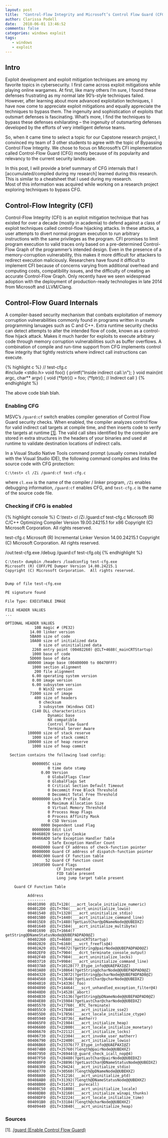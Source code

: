 ```yaml
---
layout: post
title:  "Control-Flow Integrity and Microsoft’s Control Flow Guard (CFG)"
author: Clarissa Podell
date:   2018-06-01 13:46:52
comments: false
categories: windows exploit
tags:
   - windows
   - exploit
---
```


## Intro
Exploit development and exploit mitigation techniques are among my favorite topics in cybersecurity.  I first came across exploit mitigations while playing online wargames.  At first, like many others I’m sure, I found these defenses frustrating as my normal late 90’s-style techniques failed.  However, after learning about more advanced exploitation techniques, I have now come to appreciate exploit mitigations and equally appreciate the techniques to bypass them.  The ingenuity and sophistication of exploits that outsmart defenses is fascinating.  What’s more, I find the techniques to bypass these defenses exhilarating – the ingenuity of outsmarting defenses developed by the efforts of very intelligent defense teams.

So, when it came time to select a topic for our Capstone research project, I convinced my team of 3 other students to agree with the topic of Bypassing Control Flow Integrity.  We chose to focus on Microsoft’s CFI implementation called Control-Flow Guard (CFG) mostly because of its popularity and relevancy to the current security landscape.

In this post, I will provide a brief summary of CFG internals that I [accumulated/compiled during my research] learned during this research.  This is similar to a cheatsheet that I used during my research.  
Most of this information was acquired while working on a research project exploring techniques to bypass CFG.  

## Control-Flow Integrity (CFI)
Control-Flow Integrity (CFI) is an exploit mitigation technique that has existed for over a decade (mostly in academia) to defend against a class of exploit techniques called control-flow hijacking attacks.  In these attacks, a user attempts to divert normal program execution to run arbitrary instructions with the same privileges as the program.  CFI promises to limit program execution to valid traces only based on a pre-determined Control-Flow Graph of the programmer’s intended design.  Even in the presence of a memory-corruption vulnerability, this makes it more difficult for attackers to redirect execution maliciously.  Researchers have found it difficult to implement CFI because of concerns varying from additional overhead and computing costs, compatibility issues, and the difficulty of creating an accurate Control-Flow Graph.  Only recently have we seen widespread adoption with the deployment of production-ready technologies in late 2014 from Microsoft and LLVM/Clang.

## Control-Flow Guard Internals
A compiler-based security mechanism that combats exploitation of memory corruption vulnerabilities commonly found in programs written in unsafe programming lanuages such as C and C++.  Extra runtime security checks can detect attempts to alter the intended flow of code, known as a control-flow hijack attack.  Makes it much harder for exploits to execute arbitrary code through memory corruption vulnerabilities such as buffer overflows.
A combination of compile and run-time support from CFG implements control flow integrity that tightly restricts where indirect call instructions can execute.

{% highlight c %}
//  test-cfg.c  
#include <stdio.h>
void foo() {
    printf("Inside indirect call.\n");
}
void main(int argc, char** argv) {
    void (*fptr)() = foo;
    (*fptr)();     // Indirect call
}
{% endhighlight %}

The above code blah blah.

### Enabling CFG

MSVC’s `/guard:cf` switch enables compiler generation of Control Flow Guard security checks.  When enabled, the compiler analyzes control flow for valid indirect call targets at compile time, and then inserts code to verify the targets at runtime [[1]](https://msdn.microsoft.com/en-us/library/dn919635.aspx). The valid call sites identified by the compiler are stored in extra structures in the headers of your binaries and used at runtime to validate destination locations of indirect calls.

In a Visual Studio Native Tools command prompt (usually comes installed with the Visual Studio IDE), the following command compiles and links the source code with CFG protection:

`C:\test> cl /Zi /guard:cf test-cfg.c`

where `cl.exe` is the name of the compiler / linker program, `/Zi` enables debugging information, `/guard:cf` enables CFG, and `test-cfg.c` is the name of the source code file.

### Checking if CFG is enabled

{% highlight console %}
C:\test> cl /Zi /guard:cf test-cfg.c
Microsoft (R) C/C++ Optimizing Compiler Version 19.00.24215.1 for x86
Copyright (C) Microsoft Corporation.  All rights reserved.

test-cfg.c
Microsoft (R) Incremental Linker Version 14.00.24215.1
Copyright (C) Microsoft Corporation.  All rights reserved.

/out:test-cfg.exe
/debug
/guard:cf
test-cfg.obj
{% endhighlight %}


```
C:\test> dumpbin /headers /loadconfig test-cfg.exe
Microsoft (R) COFF/PE Dumper Version 14.00.24215.1
Copyright (C) Microsoft Corporation.  All rights reserved.


Dump of file test-cfg.exe

PE signature found

File Type: EXECUTABLE IMAGE

FILE HEADER VALUES
...

OPTIONAL HEADER VALUES
             10B magic # (PE32)
           14.00 linker version
           5BA00 size of code
           10A00 size of initialized data
               0 size of uninitialized data
            2260 entry point (00402260) @ILT+4688(_mainCRTStartup)
            1000 base of code
           5D000 base of data
          400000 image base (00400000 to 00470FFF)
            1000 section alignment
             200 file alignment
            6.00 operating system version
            0.00 image version
            6.00 subsystem version
               0 Win32 version
           71000 size of image
             400 size of headers
               0 checksum
               3 subsystem (Windows CUI)
            C140 DLL characteristics
                   Dynamic base
                   NX compatible
                   Control Flow Guard
                   Terminal Server Aware
          100000 size of stack reserve
            1000 size of stack commit
          100000 size of heap reserve
            1000 size of heap commit

  Section contains the following load config:

            0000005C size
                   0 time date stamp
                0.00 Version
                   0 GlobalFlags Clear
                   0 GlobalFlags Set
                   0 Critical Section Default Timeout
                   0 Decommit Free Block Threshold
                   0 Decommit Total Free Threshold
            00000000 Lock Prefix Table
                   0 Maximum Allocation Size
                   0 Virtual Memory Threshold
                   0 Process Heap Flags
                   0 Process Affinity Mask
                   0 CSD Version
                0000 Dependent Load Flag
            00000000 Edit List
            00468020 Security Cookie
            00466AD0 Safe Exception Handler Table
                   3 Safe Exception Handler Count
            0046D000 Guard CF address of check-function pointer
            00000000 Guard CF address of dispatch-function pointer
            0046C000 Guard CF function table
                  52 Guard CF function count
            10010500 Guard Flags
                       CF Instrumented
                       FID table present
                       Long jump target table present

    Guard CF Function Table

          Address
          --------
          00401090  @ILT+128(___acrt_locale_initialize_numeric)
          004012D0  @ILT+704(___acrt_uninitialize_lowio)
          00401540  @ILT+1328(___acrt_uninitialize_stdio)
          004015B0  @ILT+1440(___acrt_initialize_command_line)
          004015E0  @ILT+1488(?getLastChar@pDNameNode@@UBEDXZ)
          00401640  @ILT+1584(___acrt_initialize_multibyte)
          00401690  @ILT+1664(?getString@DNameStatusNode@@UBEPADPAD0@Z)
          00402260  @ILT+4688(_mainCRTStartup)
          00402820  @ILT+6160(___vcrt_freefls@4)
          00402A20  @ILT+6672(?getString@pairNode@@UBEPADPAD0@Z)
          00402EF0  @ILT+7904(___dcrt_terminate_console_output)
          00402F40  @ILT+7984(___acrt_uninitialize_locks)
          00403710  @ILT+9984(___acrt_uninitialize_command_line)
          004037A0  @ILT+10128(??_Etype_info@@UAEPAXI@Z)
          00403A80  @ILT+10864(?getString@charNode@@UBEPADPAD0@Z)
          00404320  @ILT+13072(?getString@pcharNode@@UBEPADPAD0@Z)
          00404560  @ILT+13648(?getLastChar@pcharNode@@UBEDXZ)
          00404810  @ILT+14336(_foo)
          00404890  @ILT+14464(___scrt_unhandled_exception_filter@4)
          004048D0  @ILT+14528(_abort)
          00404B30  @ILT+15136(?getString@pDNameNode@@UBEPADPAD0@Z)
          00404E80  @ILT+15984(?getLastChar@charNode@@UBEDXZ)
          00405570  @ILT+17760(__RTC_Terminate)
          004055C0  @ILT+17840(___acrt_initialize_sse2)
          004055D0  @ILT+17856(___acrt_locale_initialize_ctype)
          00405940  @ILT+18736(__matherr)
          004065F0  @ILT+21984(___acrt_initialize_heap)
          00406600  @ILT+22000(___acrt_locale_initialize_monetary)
          00406670  @ILT+22112(___acrt_initialize_locks)
          00406730  @ILT+22304(___acrt_invoke_user_matherr)
          00406790  @ILT+22400(___acrt_initialize_lowio)
          00406B60  @ILT+23376(??_Etype_info@@UAEPAXI@Z)
          004074B0  @ILT+25760(?length@pairNode@@UBEHXZ)
          00407950  @ILT+26944(@_guard_check_icall_nop@4)
          00407F50  @ILT+28480(?getLastChar@pairNode@@UBEDXZ)
          004080F0  @ILT+28896(?getLastChar@DNameStatusNode@@UBEDXZ)
          00408300  @ILT+29424(___acrt_initialize_stdio)
          00408770  @ILT+30560(?length@pDNameNode@@UBEHXZ)
          00408A00  @ILT+31216(___acrt_uninitialize_ptd)
          00408AB0  @ILT+31392(?length@DNameStatusNode@@UBEHXZ)
          00408B00  @ILT+31472(__purecall)
          00408C50  @ILT+31808(___acrt_uninitialize_locale)
          00408DB0  @ILT+32160(___acrt_initialize_winapi_thunks)
          00408DF0  @ILT+32224(___acrt_locale_initialize_time)
          004091B0  @ILT+33184(?length@charNode@@UBEHXZ)
          00409440  @ILT+33840(___acrt_uninitialize_heap)

```


### Sources
[1]. [/guard (Enable Control Flow Guard)](https://msdn.microsoft.com/en-us/library/dn919635.aspx)

